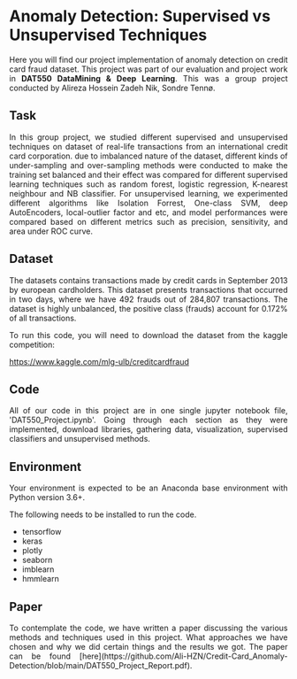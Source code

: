 # Anomaly Detection: Supervised vs Unsupervised Techniques

<div align="justify">Here you will find our project implementation of anomaly detection on credit card fraud dataset. This project was part of our evaluation and project work in <b> DAT550 DataMining & Deep Learning</b>. This was a group project conducted by Alireza Hossein Zadeh Nik, Sondre Tennø.<div/>

## Task

<div align="justify">In this group project, we studied different supervised and unsupervised techniques on dataset of real-life transactions from an
international credit card corporation. due to imbalanced nature of the dataset, different kinds of under-sampling and over-sampling methods were conducted to make the training set balanced and their effect was compared for different supervised learning techniques such as random forest, logistic regression, K-nearest neighbour and NB classifier. For unsupervised learning, we experimented different algorithms like Isolation Forrest, One-class SVM, deep AutoEncoders, local-outlier factor and etc, and model performances were compared based on different metrics such as precision, sensitivity, and area under ROC curve.<div/>

## Dataset

<div align="justify">The datasets contains transactions made by credit cards in September 2013 by european cardholders.
This dataset presents transactions that occurred in two days, where we have 492 frauds out of 284,807 transactions. The dataset is highly unbalanced, the positive class (frauds) account for 0.172% of all transactions.<div/>

To run this code, you will need to download the dataset from the kaggle competition:

https://www.kaggle.com/mlg-ulb/creditcardfraud

## Code

<div align="justify">All of our code in this project are in one single jupyter notebook file, 'DAT550_Project.ipynb'.
Going through each section as they were implemented, download libraries, gathering data, visualization, supervised classifiers and unsupervised methods.<div/>

## Environment

<div align="justify">Your environment is expected to be an Anaconda base environment with Python version 3.6+.<div/>

The following needs to be installed to run the code.

- tensorflow
- keras
- plotly
- seaborn
- imblearn
- hmmlearn

## Paper

<div align="justify">To contemplate the code, we have written a paper discussing the various methods and techniques used in this project. What approaches we have chosen and why we did certain things and the results we got. The paper can be found [here](https://github.com/Ali-HZN/Credit-Card_Anomaly-Detection/blob/main/DAT550_Project_Report.pdf).<div/>